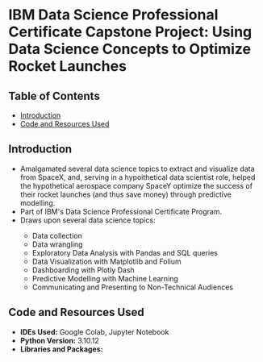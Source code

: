 # IBM Data Science Professional Certificate Capstone Project: Using Data Science Concepts to Optimize Rocket Launches

## Table of Contents
* [Introduction](#introduction)
* [Code and Resources Used](#code-and-resources-used)

## Introduction

<ul>
    <li>Amalgamated several data science topics to extract and visualize data from SpaceX, and, serving in a hypoithetical data scientist role, helped the hypothetical aerospace company SpaceY optimize the success of their rocket launches (and thus save money) through predictive modelling. </li>
    <li>Part of IBM's Data Science Professional Certificate Program.</li>
    <li>Draws upon several data science topics:</li>
  <ul>
    <li>Data collection</li>
    <li>Data wrangling</li>
    <li>Exploratory Data Analysis with Pandas and SQL queries</li>
    <li>Data Visualization with Matplotlib and Folium</li>
    <li>Dashboarding with Plotly Dash</li>
    <li>Predictive Modelling with Machine Learning</li>
    <li>Communicating and Presenting to Non-Technical Audiences</li>
  </ul>
</ul>

## Code and Resources Used
  <ul>
    <li><b>IDEs Used:</b> Google Colab, Jupyter Notebook</li>
    <li><b>Python Version:</b> 3.10.12</li>
    <li><b>Libraries and Packages:</b></li>
  </ul>
